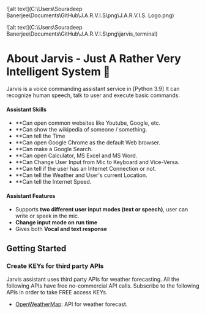 ![alt text](C:\Users\Souradeep Banerjee\Documents\GitHub\J.A.R.V.I.S\png\J.A.R.V.I.S. Logo.png)

![alt text](C:\Users\Souradeep Banerjee\Documents\GitHub\J.A.R.V.I.S\png\jarvis_terminal)

# About Jarvis - Just A Rather Very Intelligent System 🧠
Jarvis is a voice commanding assistant service in [Python 3.9]
It can recognize human speech, talk to user and execute basic commands.

#### Assistant Skills 
*   **Can open common websites like Youtube, Google, etc.
*   **Can show the wikipedia of someone / something.
*   **Can tell the Time
*   **Can open Google Chrome as the default Web browser.
*   **Can make a Google Search.
*   **Can open Calculator, MS Excel and MS Word.
*   **Can Change User Input from Mic to Keyboard and Vice-Versa.
*   **Can tell if the user has an Internet Connection or not.
*   **Can tell the Weather and User's current Location.
*   **Can tell the Internet Speed.

#### Assistant Features
*   Supports **two different user input modes (text or speech)**, user can write or speek in the mic.
*   **Change input mode on run time**
*   Gives both **Vocal and text response**

## Getting Started
### Create KEYs for third party APIs
Jarvis assistant uses third party APIs for weather forecasting.
All the following APIs have free no-commercial API calls. Subscribe to the following APIs in order to take FREE access KEYs.
*   [OpenWeatherMap](https://openweathermap.org/appid): API for weather forecast.
 